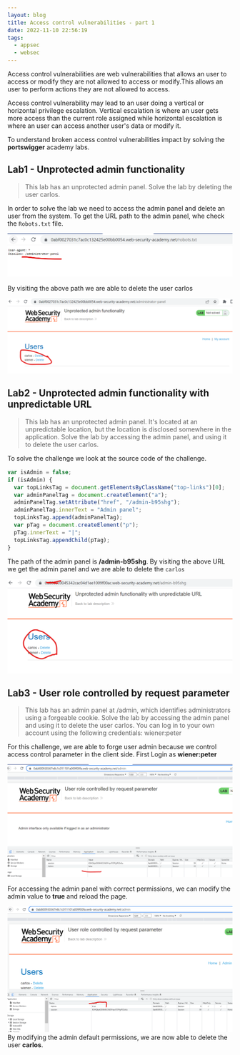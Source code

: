 ```yaml
---
layout: blog
title: Access control vulnerabilities - part 1
date: 2022-11-10 22:56:19
tags:
  - appsec
  - websec
---
```


Access control vulnerabilities are web vulnerabilities that allows an user to access or modify they are not allowed to access or modify.This allows an user to perform actions they are not allowed to access.

Access control vulnerability may lead to an user doing a vertical or horizontal privilege escalation. Vertical escalation is where an user gets more access than the current role assigned while horizontal escalation is where an user can access another user's data or modify it.

To understand broken access control vulnerabilities impact by solving the **portswigger** academy labs.

## Lab1 - Unprotected admin functionality

> This lab has an unprotected admin panel.
> Solve the lab by deleting the user carlos.

In order to solve the lab we need to access the admin panel and delete an user from the system. To get the URL path to the admin panel, whe check the `Robots.txt` file.

![Admin panel path](../images/websec/accesscontrol/lab1-adminpanel.png)

By visiting the above path we are able to delete the user carlos

![Delete Carlos](../images/websec/accesscontrol/lab1-delete.png)

## Lab2 - Unprotected admin functionality with unpredictable URL

> This lab has an unprotected admin panel. It's located at an unpredictable location, but the location is disclosed somewhere in the application.
> Solve the lab by accessing the admin panel, and using it to delete the user carlos.

To solve the challenge we look at the source code of the challenge.

```javascript
var isAdmin = false;
if (isAdmin) {
  var topLinksTag = document.getElementsByClassName("top-links")[0];
  var adminPanelTag = document.createElement("a");
  adminPanelTag.setAttribute("href", "/admin-b95shg");
  adminPanelTag.innerText = "Admin panel";
  topLinksTag.append(adminPanelTag);
  var pTag = document.createElement("p");
  pTag.innerText = "|";
  topLinksTag.appendChild(pTag);
}
```

The path of the admin panel is **/admin-b95shg**. By visiting the above URL we get the admin panel and we are able to delete the `carlos`

![Lab2 Admin Panel](../images/websec/accesscontrol/lab2-adminpanel.png)

## Lab3 - User role controlled by request parameter

> This lab has an admin panel at /admin, which identifies administrators using a forgeable cookie.
> Solve the lab by accessing the admin panel and using it to delete the user carlos.
> You can log in to your own account using the following credentials: wiener:peter

For this challenge, we are able to forge user admin because we control access control parameter in the client side. First Login as **wiener:peter**

![Lab3 Access Denied](../images/websec/accesscontrol/lab3-accessdenied.png)

For accessing the admin panel with correct permissions, we can modify the admin value to **true** and reload the page.

![Admin page modified](../images/websec/accesscontrol/lab3-solution.png)
By modifying the admin default permissions, we are now able to delete the user **carlos**.
